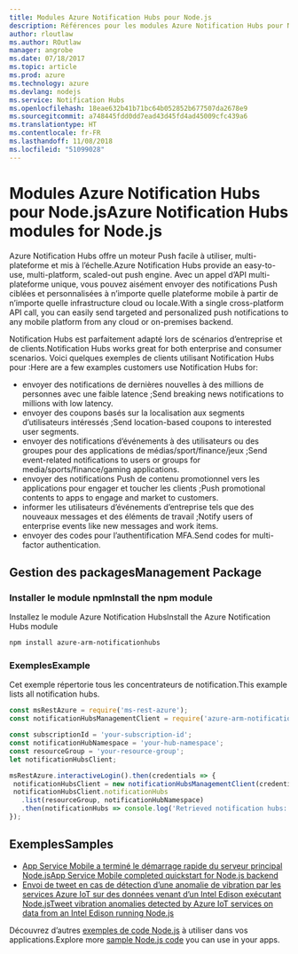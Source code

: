 ```yaml
---
title: Modules Azure Notification Hubs pour Node.js
description: Références pour les modules Azure Notification Hubs pour Node.js
author: rloutlaw
ms.author: ROutlaw
manager: angrobe
ms.date: 07/18/2017
ms.topic: article
ms.prod: azure
ms.technology: azure
ms.devlang: nodejs
ms.service: Notification Hubs
ms.openlocfilehash: 18eae632b41b71bc64b052852b677507da2678e9
ms.sourcegitcommit: a748445fdd0dd7ead43d45fd4ad45009cfc439a6
ms.translationtype: HT
ms.contentlocale: fr-FR
ms.lasthandoff: 11/08/2018
ms.locfileid: "51099028"
---
```

# <a name="azure-notification-hubs-modules-for-nodejs"></a><span data-ttu-id="29efe-103">Modules Azure Notification Hubs pour Node.js</span><span class="sxs-lookup"><span data-stu-id="29efe-103">Azure Notification Hubs modules for Node.js</span></span>

<span data-ttu-id="29efe-104">Azure Notification Hubs offre un moteur Push facile à utiliser, multi-plateforme et mis à l’échelle.</span><span class="sxs-lookup"><span data-stu-id="29efe-104">Azure Notification Hubs provide an easy-to-use, multi-platform, scaled-out push engine.</span></span> <span data-ttu-id="29efe-105">Avec un appel d’API multi-plateforme unique, vous pouvez aisément envoyer des notifications Push ciblées et personnalisées à n’importe quelle plateforme mobile à partir de n’importe quelle infrastructure cloud ou locale.</span><span class="sxs-lookup"><span data-stu-id="29efe-105">With a single cross-platform API call, you can easily send targeted and personalized push notifications to any mobile platform from any cloud or on-premises backend.</span></span>

<span data-ttu-id="29efe-106">Notification Hubs est parfaitement adapté lors de scénarios d’entreprise et de clients.</span><span class="sxs-lookup"><span data-stu-id="29efe-106">Notification Hubs works great for both enterprise and consumer scenarios.</span></span> <span data-ttu-id="29efe-107">Voici quelques exemples de clients utilisant Notification Hubs pour :</span><span class="sxs-lookup"><span data-stu-id="29efe-107">Here are a few examples customers use Notification Hubs for:</span></span>
- <span data-ttu-id="29efe-108">envoyer des notifications de dernières nouvelles à des millions de personnes avec une faible latence ;</span><span class="sxs-lookup"><span data-stu-id="29efe-108">Send breaking news notifications to millions with low latency.</span></span>
- <span data-ttu-id="29efe-109">envoyer des coupons basés sur la localisation aux segments d’utilisateurs intéressés ;</span><span class="sxs-lookup"><span data-stu-id="29efe-109">Send location-based coupons to interested user segments.</span></span>
- <span data-ttu-id="29efe-110">envoyer des notifications d’événements à des utilisateurs ou des groupes pour des applications de médias/sport/finance/jeux ;</span><span class="sxs-lookup"><span data-stu-id="29efe-110">Send event-related notifications to users or groups for media/sports/finance/gaming applications.</span></span>
- <span data-ttu-id="29efe-111">envoyer des notifications Push de contenu promotionnel vers les applications pour engager et toucher les clients ;</span><span class="sxs-lookup"><span data-stu-id="29efe-111">Push promotional contents to apps to engage and market to customers.</span></span>
- <span data-ttu-id="29efe-112">informer les utilisateurs d’événements d’entreprise tels que des nouveaux messages et des éléments de travail ;</span><span class="sxs-lookup"><span data-stu-id="29efe-112">Notify users of enterprise events like new messages and work items.</span></span>
- <span data-ttu-id="29efe-113">envoyer des codes pour l’authentification MFA.</span><span class="sxs-lookup"><span data-stu-id="29efe-113">Send codes for multi-factor authentication.</span></span>

## <a name="management-package"></a><span data-ttu-id="29efe-114">Gestion des packages</span><span class="sxs-lookup"><span data-stu-id="29efe-114">Management Package</span></span>

### <a name="install-the-npm-module"></a><span data-ttu-id="29efe-115">Installer le module npm</span><span class="sxs-lookup"><span data-stu-id="29efe-115">Install the npm module</span></span>

<span data-ttu-id="29efe-116">Installez le module Azure Notification Hubs</span><span class="sxs-lookup"><span data-stu-id="29efe-116">Install the Azure Notification Hubs module</span></span> 

```bash
npm install azure-arm-notificationhubs
```

### <a name="example"></a><span data-ttu-id="29efe-117">Exemples</span><span class="sxs-lookup"><span data-stu-id="29efe-117">Example</span></span>

<span data-ttu-id="29efe-118">Cet exemple répertorie tous les concentrateurs de notification.</span><span class="sxs-lookup"><span data-stu-id="29efe-118">This example lists all notification hubs.</span></span>

 ```javascript
const msRestAzure = require('ms-rest-azure');
const notificationHubsManagementClient = require('azure-arm-notificationhubs');

const subscriptionId = 'your-subscription-id';
const notificationHubNamespace = 'your-hub-namespace';
const resourceGroup = 'your-resource-group';
let notificationHubsClient;

msRestAzure.interactiveLogin().then(credentials => {
  notificationHubsClient = new notificationHubsManagementClient(credentials, subscriptionId);
  notificationHubsClient.notificationHubs
    .list(resourceGroup, notificationHubNamespace)
    .then(notificationHubs => console.log('Retrieved notification hubs: ', notificationHubs));
});
```

## <a name="samples"></a><span data-ttu-id="29efe-119">Exemples</span><span class="sxs-lookup"><span data-stu-id="29efe-119">Samples</span></span>

* [<span data-ttu-id="29efe-120">App Service Mobile a terminé le démarrage rapide du serveur principal Node.js</span><span class="sxs-lookup"><span data-stu-id="29efe-120">App Service Mobile completed quickstart for Node.js backend</span></span>](https://azure.microsoft.com/resources/samples/app-service-mobile-nodejs-backend-quickstart/)
* [<span data-ttu-id="29efe-121">Envoi de tweet en cas de détection d’une anomalie de vibration par les services Azure IoT sur des données venant d’un Intel Edison exécutant Node.js</span><span class="sxs-lookup"><span data-stu-id="29efe-121">Tweet vibration anomalies detected by Azure IoT services on data from an Intel Edison running Node.js</span></span>](https://azure.microsoft.com/resources/samples/iot-hub-nodejs-intel-edison-vibration-anomaly-detection/)

<span data-ttu-id="29efe-122">Découvrez d’autres [exemples de code Node.js](https://azure.microsoft.com/resources/samples/?platform=nodejs) à utiliser dans vos applications.</span><span class="sxs-lookup"><span data-stu-id="29efe-122">Explore more [sample Node.js code](https://azure.microsoft.com/resources/samples/?platform=nodejs) you can use in your apps.</span></span>
